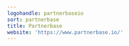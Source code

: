 ```yaml
---
logohandle: partnerbaseio
sort: partnerbase
title: Partnerbase
website: 'https://www.partnerbase.io/'
---
```

